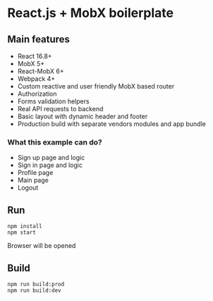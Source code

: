 # React.js + MobX boilerplate

## Main features
- React 16.8+
- MobX 5+
- React-MobX 6+
- Webpack 4+
- Custom reactive and user friendly MobX based router
- Authorization
- Forms validation helpers
- Real API requests to backend
- Basic layout with dynamic header and footer
- Production build with separate vendors modules and app bundle

### What this example can do?
- Sign up page and logic
- Sign in page and logic
- Profile page
- Main page
- Logout


## Run
```
npm install
npm start
```
Browser will be opened

## Build
```
npm run build:prod
npm run build:dev
```
